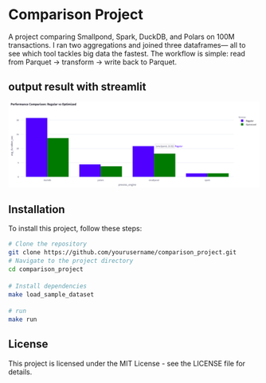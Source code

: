 # Comparison Project
A project comparing Smallpond, Spark, DuckDB, and Polars on 100M transactions. I ran two aggregations and joined three dataframes— all to see which tool tackles big data the fastest. The workflow is simple: read from Parquet → transform → write back to Parquet. 


## output result with streamlit
![Comparison](images/result.png)


## Installation

To install this project, follow these steps:

```bash
# Clone the repository
git clone https://github.com/yourusername/comparison_project.git
# Navigate to the project directory
cd comparison_project

# Install dependencies
make load_sample_dataset

# run
make run
```


## License
This project is licensed under the MIT License - see the LICENSE file for details.